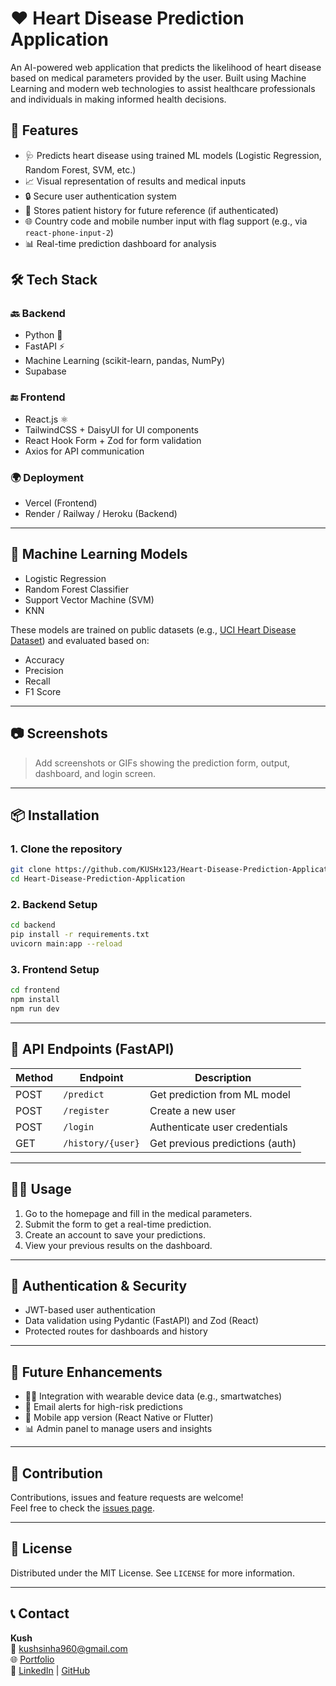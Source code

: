 # ❤️ Heart Disease Prediction Application

An AI-powered web application that predicts the likelihood of heart disease based on medical parameters provided by the user. Built using Machine Learning and modern web technologies to assist healthcare professionals and individuals in making informed health decisions.

## 🧠 Features

- 🩺 Predicts heart disease using trained ML models (Logistic Regression, Random Forest, SVM, etc.)
- 📈 Visual representation of results and medical inputs
- 🔒 Secure user authentication system
- 🧾 Stores patient history for future reference (if authenticated)
- 🌐 Country code and mobile number input with flag support (e.g., via `react-phone-input-2`)
- 📊 Real-time prediction dashboard for analysis

## 🛠️ Tech Stack

### 🔙 Backend
- Python 🐍
- FastAPI ⚡
- Machine Learning (scikit-learn, pandas, NumPy)
- Supabase

### 🔚 Frontend
- React.js ⚛️
- TailwindCSS + DaisyUI for UI components
- React Hook Form + Zod for form validation
- Axios for API communication

### 🌍 Deployment
- Vercel (Frontend)
- Render / Railway / Heroku (Backend)

---

## 🧪 Machine Learning Models

- Logistic Regression
- Random Forest Classifier
- Support Vector Machine (SVM)
- KNN

These models are trained on public datasets (e.g., [UCI Heart Disease Dataset](https://archive.ics.uci.edu/ml/datasets/heart+Disease)) and evaluated based on:
- Accuracy
- Precision
- Recall
- F1 Score

---

## 📷 Screenshots

> Add screenshots or GIFs showing the prediction form, output, dashboard, and login screen.

---

## 📦 Installation

### 1. Clone the repository

```bash
git clone https://github.com/KUSHx123/Heart-Disease-Prediction-Application.git
cd Heart-Disease-Prediction-Application
```

### 2. Backend Setup

```bash
cd backend
pip install -r requirements.txt
uvicorn main:app --reload
```

### 3. Frontend Setup

```bash
cd frontend
npm install
npm run dev
```

---

## 📡 API Endpoints (FastAPI)

| Method | Endpoint            | Description                      |
|--------|---------------------|----------------------------------|
| POST   | `/predict`          | Get prediction from ML model     |
| POST   | `/register`         | Create a new user                |
| POST   | `/login`            | Authenticate user credentials    |
| GET    | `/history/{user}`   | Get previous predictions (auth)  |

---

## 🧑‍💻 Usage

1. Go to the homepage and fill in the medical parameters.
2. Submit the form to get a real-time prediction.
3. Create an account to save your predictions.
4. View your previous results on the dashboard.

---

## 🔐 Authentication & Security

- JWT-based user authentication
- Data validation using Pydantic (FastAPI) and Zod (React)
- Protected routes for dashboards and history

---

## 🔮 Future Enhancements

- 🧑‍⚕️ Integration with wearable device data (e.g., smartwatches)
- 📧 Email alerts for high-risk predictions
- 📱 Mobile app version (React Native or Flutter)
- 📊 Admin panel to manage users and insights

---

## 🤝 Contribution

Contributions, issues and feature requests are welcome!  
Feel free to check the [issues page](https://github.com/KUSHx123/Heart-Disease-Prediction-Application/issues).

---

## 📜 License

Distributed under the MIT License. See `LICENSE` for more information.

---

## 📞 Contact

**Kush**  
📧 kushsinha960@gmail.com  
🌐 [Portfolio](https://kush-portfolio52.netlify.app/)  
🔗 [LinkedIn](https://www.linkedin.com/in/kush-raman-sinha-z52/) | [GitHub](https://github.com/KUSHx123)
